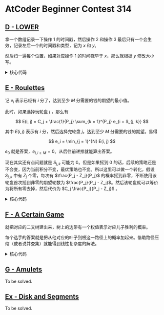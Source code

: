 # AtCoder Beginner Contest 314

## [D - LOWER](https://atcoder.jp/contests/abc314/tasks/abc314_d)

拿一个数组记录一下操作 1 的时间戳，然后操作 2 和操作 3 最后只有一个会生效，记录左后一个的时间戳和类型，记为 $x$ 和 $y$。

然后扫一遍每个位置，如果对应操作 1 的时间戳早于 $x$，那么就根据 $y$ 修改大小写。

<details>
<summary>核心代码</summary>

```cpp
// #define MULTIPLE_TASK
#include "hira/main.cpp"

void Initialize() {}

void SolveCase(int Case) {
  int n;
  std::cin >> n;

  std::string s;
  std::cin >> s;

  std::vector<int> ts(n, -1);

  int m;
  std::cin >> m;
  int f = 0;
  for (int i = 1; i <= m; ++i) {
    int t, x;
    char c;
    std::cin >> t >> x >> c;
    if (t == 1) {
      --x;
      s[x] = c;
      ts[x] = i;
    } else if (t == 2) {
      f = i;
    } else if (t == 3) {
      f = -i;
    }
  }

  for (int i = 0; i < n; ++i) {
    if (std::abs(f) > ts[i]) {
      if (f < 0)
        s[i] = std::toupper(s[i]);
      if (f > 0)
        s[i] = std::tolower(s[i]);
    }
  }

  std::cout << s << "\n";
}

```

</details>

## [E - Roulettes](https://atcoder.jp/contests/abc314/tasks/abc314_e)

记 $e_i$ 表示已经有 $i$ 分了，达到至少 $M$ 分需要的钱的期望的最小值。

此时，如果选择玩轮盘 $j$ ，那么有

$$
E(i, j) = C_j + \frac{1}{P_j} \sum_{k = 1}^{P_j} e_{i + S_{j, k}}
$$

其中 $E(i, j)$ 表示有 $i$ 分，然后选择完轮盘 $j$，达到至少 $M$ 分需要的钱的期望。易得

$$
e_i = \min_{j = 1}^{N} E(i, j)
$$

$e_0$ 就是答案，$e_{i, i \ge M} = 0$。从后往前递推就能算出答案。

现在其实还有点问题就是 $S_{j, k}$ 可能为 $0$。但是如果摇到 $0$ 的话，后续的策略还是不会变，因为当前积分不变，最优策略也不变。所以这里可以做一个转化，假设 $S_{j, k}$ 中有 $Z_j$ 个零，每次有 $\frac{P_j - Z_j}{P_j}$ 的概率摇到非零，不断使用该轮盘首次摇到非零的期望轮数为 $\frac{P_j}{P_j - Z_j}$。然后该轮盘就可以等价为将所有零去掉，然后代价为 $C_j \frac{P_j}{P_j - Z_j}$ 。

<details>
<summary>核心代码</summary>

```cpp
// #define MULTIPLE_TASK
#include "hira/main.cpp"

void Initialize() {}

void SolveCase(int Case) {
  int n, m;
  std::cin >> n >> m;

  std::vector<double> c(n);
  std::vector<std::vector<int>> s(n);
  for (int i = 0; i < n; ++i) {
    std::cin >> c[i];

    int p;
    std::cin >> p;

    for (int j = 0; j < p; ++j) {
      int x;
      std::cin >> x;
      if (x)
        s[i].push_back(x);
    }

    c[i] *= 1.0 * p / s[i].size();
  }

  std::vector<double> e(m, 1e18);
  for (int i = m - 1; i >= 0; --i) {
    double mn = 1e18;
    for (int j = 0; j < n; ++j) {
      double cost = c[j];
      for (int k = 0; k < s[j].size(); ++k) {
        if (i + s[j][k] < m)
          cost += 1.0 * e[i + s[j][k]] / s[j].size();
      }
      mn = std::min(mn, cost);
    }
    e[i] = mn;
  }

  std::cout << std::fixed << std::setprecision(12) << e[0] << "\n";
}

```

</details>

## [F - A Certain Game](https://atcoder.jp/contests/abc314/tasks/abc314_f)

就把对应的二叉树建出来，树上的边带有一个权值表示对应儿子胜利的概率。

每个选手的答案就是把从他对应的叶子到根这一路径上的概率加起来。借助路径压缩（或者说并查集）就能得到线性复杂度的解法。

<details>
<summary>核心代码</summary>

```cpp
// #define MULTIPLE_TASK
#include "hira/main.cpp"

#include "hira/math/modular/mod_int.h"

using mint = math::ModInt998;

void Initialize() {}

void SolveCase(int Case) {
  int n;
  std::cin >> n;

  std::vector<int> sz(2 * n + 1);
  std::vector<int> l(2 * n + 1), r(2 * n + 1);
  std::vector<int> fa(2 * n + 1);
  std::function<int(int)> leader = [&](int x) {
    if (fa[x] == x)
      return x;
    fa[x] = leader(fa[x]);
    return fa[x];
  };
  for (int i = 1; i <= n; ++i) {
    sz[i] = 1;
    fa[i] = i;
  }
  int tot = n;
  for (int i = 0; i < n - 1; ++i) {
    int p, q;
    std::cin >> p >> q;

    int u = leader(p);
    int v = leader(q);

    int rt = ++tot;
    sz[rt] = sz[u] + sz[v];
    l[rt] = u;
    r[rt] = v;
    fa[u] = rt;
    fa[v] = rt;
    fa[rt] = rt;

    logd(p, q, sz[rt], sz[u], sz[v]);
  }

  std::vector<mint> e(2 * n + 1, mint(0));
  for (int i = tot; i > n; --i) {
    mint d = mint(sz[i]).inv();
    e[l[i]] += e[i] + d * sz[l[i]];
    e[r[i]] += e[i] + d * sz[r[i]];
  }

  for (int i = 1; i <= n; ++i)
    std::cout << e[i].value() << " \n"[i == n];
}

```

</details>

## [G - Amulets](https://atcoder.jp/contests/abc314/tasks/abc314_g)

To be solved.

<!-- <details>
<summary>核心代码</summary>

```cpp
```

</details> -->

## [Ex - Disk and Segments](https://atcoder.jp/contests/abc314/tasks/abc314_h)

To be solved.

<!-- <details>
<summary>核心代码</summary>

```cpp
```

</details> -->